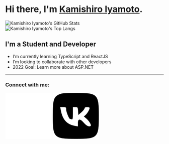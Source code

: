 # Hi there, I'm [Kamishiro Iyamoto][vk].

<img align="left" alt="Kamishiro Iyamoto's GitHub Stats" src="https://github-readme-stats.vercel.app/api?username=KamishiroIyamoto&title_color=ffffff&icon_color=ffffff&bg_color=0d1117&text_color=ffffff&border_color=ffffff" />

<br />

<img align="left" alt="Kamishiro Iyamoto's Top Langs" src="https://github-readme-stats.vercel.app/api/top-langs?username=KamishiroIyamoto&layout=compact&title_color=ffffff&icon_color=ffffff&bg_color=0d1117&text_color=ffffff&border_color=ffffff" />

<br />

## I'm a Student and Developer

- I’m currently learning TypeScript and ReactJS
- I’m looking to collaborate with other developers
- 2022 Goal: Learn more about ASP.NET

---

### Connect with me:

[![vk](./img/VKlight.svg)][vk]
[![vk](./img/VKdark.svg)][vk]
&nbsp;&nbsp;

[vk]: https://vk.com/kamishiro_iyamoto